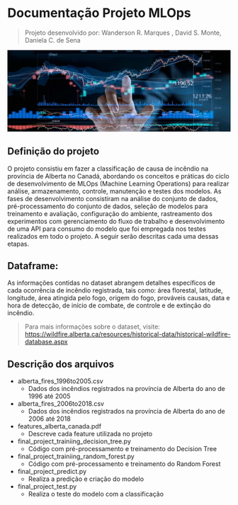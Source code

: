 # Documentação Projeto MLOps
> Projeto desenvolvido por: Wanderson R. Marques , David S. Monte, Daniela C. de Sena

![](header.png)

## Definição do projeto

O projeto consistiu em fazer a classificação de causa de incêndio na província de Alberta no Canadá, abordando os conceitos e práticas do ciclo de desenvolvimento de MLOps (Machine Learning Operations) para realizar análise, armazenamento, controle, manutenção e testes dos modelos. As fases de desenvolvimento consistiram na análise do conjunto de dados, pré-processamento do conjunto de dados, seleção de modelos para treinamento e avaliação, configuração do ambiente, rastreamento dos experimentos com gerenciamento do fluxo de trabalho e desenvolvimento de uma API para consumo do modelo que foi empregada nos testes realizados em todo o projeto. A seguir serão descritas cada uma dessas etapas.
 

## Dataframe:

As informações contidas no dataset abrangem detalhes específicos de cada ocorrência de incêndio registrada, tais como: área florestal, latitude, longitude, área atingida pelo fogo, origem do fogo, prováveis causas, data e hora de detecção, de início de combate, de controle e de extinção do incêndio.
> Para mais informações sobre o dataset, visite: https://wildfire.alberta.ca/resources/historical-data/historical-wildfire-database.aspx 

## Descrição dos arquivos

* alberta_fires_1996to2005.csv
    - Dados dos incêndios registrados na província de Alberta do ano de 1996 até 2005  
* alberta_fires_2006to2018.csv
    - Dados dos incêndios registrados na província de Alberta do ano de 2006 até 2018  
* features_alberta_canada.pdf
    - Descreve cada feature utilizada no projeto 
* final_project_trainiing_decision_tree.py
    - Código com pré-processamento e treinamento do Decision Tree 
* final_project_trainiing_random_forest.py
    - Código com pré-processamento e treinamento do Random Forest
* final_project_predict.py
    - Realiza a predição e criação do modelo
* final_project_test.py
    - Realiza o teste do modelo com a classificação
